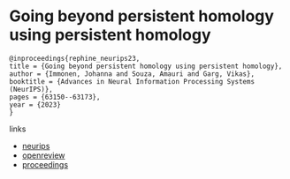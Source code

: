 # Going beyond persistent homology using persistent homology

```
@inproceedings{rephine_neurips23,
title = {Going beyond persistent homology using persistent homology},
author = {Immonen, Johanna and Souza, Amauri and Garg, Vikas},
booktitle = {Advances in Neural Information Processing Systems (NeurIPS)},
pages = {63150--63173},
year = {2023}
}
```

links
- [neurips](https://nips.cc/Conferences/2023/Schedule?showEvent=72975)
- [openreview](https://openreview.net/forum?id=27TdrEvqLD)
- [proceedings](https://papers.nips.cc//paper_files/paper/2023/hash/c78f81a878a72566422f37279bca0fd0-Abstract-Conference.html)

